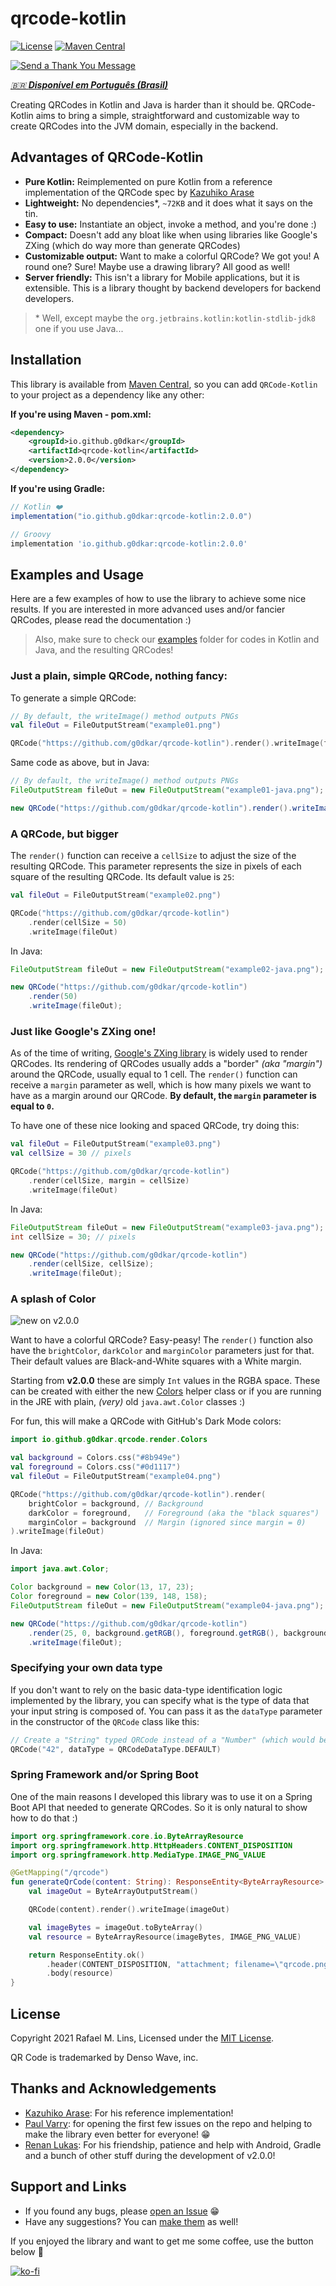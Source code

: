 # qrcode-kotlin

[![License](https://img.shields.io/github/license/g0dkar/qrcode-kotlin)](LICENSE)
[![Maven Central](https://img.shields.io/maven-central/v/io.github.g0dkar/qrcode-kotlin.svg?label=Maven%20Central)](https://search.maven.org/search?q=g:%22io.github.g0dkar%22%20AND%20a:%22qrcode-kotlin%22)

[![Send a Thank You Message](https://img.shields.io/badge/Send%20a-Thank%20You%20Message-green?style=for-the-badge)](https://saythanks.io/to/g0dkar)

[_:brazil: **Disponível em Português (Brasil)**_](README.pt_BR.md)

Creating QRCodes in Kotlin and Java is harder than it should be. QRCode-Kotlin aims to bring a simple, straightforward
and customizable way to create QRCodes into the JVM domain, especially in the backend.

## Advantages of QRCode-Kotlin

* **Pure Kotlin:** Reimplemented on pure Kotlin from a reference implementation of the QRCode spec
  by [Kazuhiko Arase](https://github.com/kazuhikoarase/qrcode-generator)
* **Lightweight:** No dependencies*, `~72KB` and it does what it says on the tin.
* **Easy to use:** Instantiate an object, invoke a method, and you're done :)
* **Compact:** Doesn't add any bloat like when using libraries like Google's ZXing (which do way more than generate
  QRCodes)
* **Customizable output:** Want to make a colorful QRCode? We got you! A round one? Sure! Maybe use a drawing library?
  All good as well!
* **Server friendly:** This isn't a library for Mobile applications, but it is extensible. This is a library thought by
  backend developers for backend developers.

>\* Well, except maybe the `org.jetbrains.kotlin:kotlin-stdlib-jdk8` one if you use Java...

## Installation

This library is available from [Maven Central](https://search.maven.org/artifact/io.github.g0dkar/qrcode-kotlin/2.0.0/qrcode-kotlin),
so you can add `QRCode-Kotlin` to your project as a dependency like any other:

**If you're using Maven - pom.xml:**

```xml
<dependency>
    <groupId>io.github.g0dkar</groupId>
    <artifactId>qrcode-kotlin</artifactId>
    <version>2.0.0</version>
</dependency>
```

**If you're using Gradle:**

```groovy
// Kotlin ❤️
implementation("io.github.g0dkar:qrcode-kotlin:2.0.0")

// Groovy
implementation 'io.github.g0dkar:qrcode-kotlin:2.0.0'
```

## Examples and Usage

Here are a few examples of how to use the library to achieve some nice results. If you are interested in more advanced
uses and/or fancier QRCodes, please read the documentation :)

>Also, make sure to check our [examples](examples) folder for codes in Kotlin and Java, and the resulting QRCodes!

### Just a plain, simple QRCode, nothing fancy:

To generate a simple QRCode:

```kotlin
// By default, the writeImage() method outputs PNGs
val fileOut = FileOutputStream("example01.png")

QRCode("https://github.com/g0dkar/qrcode-kotlin").render().writeImage(fileOut)
```

Same code as above, but in Java:

```java
// By default, the writeImage() method outputs PNGs
FileOutputStream fileOut = new FileOutputStream("example01-java.png");

new QRCode("https://github.com/g0dkar/qrcode-kotlin").render().writeImage(fileOut);
```

### A QRCode, but bigger

The `render()` function can receive a `cellSize` to adjust the size of the resulting QRCode. This parameter represents
the size in pixels of each square of the resulting QRCode. Its default value is `25`:

```kotlin
val fileOut = FileOutputStream("example02.png")

QRCode("https://github.com/g0dkar/qrcode-kotlin")
    .render(cellSize = 50)
    .writeImage(fileOut)
```

In Java:

```java
FileOutputStream fileOut = new FileOutputStream("example02-java.png");

new QRCode("https://github.com/g0dkar/qrcode-kotlin")
    .render(50)
    .writeImage(fileOut);
```

### Just like Google's ZXing one!

As of the time of writing, [Google's ZXing library](https://github.com/zxing/zxing) is widely used to render QRCodes.
Its rendering of QRCodes usually adds a "border" _(aka "margin")_ around the QRCode, usually equal to 1 cell. The
`render()` function can receive a `margin` parameter as well, which is how many pixels we want to have as a margin
around our QRCode. **By default, the `margin` parameter is equal to `0`.**

To have one of these nice looking and spaced QRCode, try doing this:

```kotlin
val fileOut = FileOutputStream("example03.png")
val cellSize = 30 // pixels

QRCode("https://github.com/g0dkar/qrcode-kotlin")
    .render(cellSize, margin = cellSize)
    .writeImage(fileOut)
```

In Java:

```java
FileOutputStream fileOut = new FileOutputStream("example03-java.png");
int cellSize = 30; // pixels

new QRCode("https://github.com/g0dkar/qrcode-kotlin")
    .render(cellSize, cellSize);
    .writeImage(fileOut);
```

### A splash of Color

![new on v2.0.0](https://img.shields.io/badge/new!-v2.0.0-critical)

Want to have a colorful QRCode? Easy-peasy! The `render()` function also have the `brightColor`, `darkColor` and
`marginColor` parameters just for that. Their default values are Black-and-White squares with a White margin.

Starting from **v2.0.0** these are simply `Int` values in the RGBA space. These can be created with either the new
[Colors](src/main/kotlin/io/github/g0dkar/qrcode/render/Colors.kt) helper class or if you are running in the JRE
with plain, _(very)_ old `java.awt.Color` classes :)

For fun, this will make a QRCode with GitHub's Dark Mode colors:

```kotlin
import io.github.g0dkar.qrcode.render.Colors

val background = Colors.css("#8b949e")
val foreground = Colors.css("#0d1117")
val fileOut = FileOutputStream("example04.png")

QRCode("https://github.com/g0dkar/qrcode-kotlin").render(
    brightColor = background, // Background
    darkColor = foreground,   // Foreground (aka the "black squares")
    marginColor = background  // Margin (ignored since margin = 0)
).writeImage(fileOut)
```

In Java:

```java
import java.awt.Color;

Color background = new Color(13, 17, 23);
Color foreground = new Color(139, 148, 158);
FileOutputStream fileOut = new FileOutputStream("example04-java.png");

new QRCode("https://github.com/g0dkar/qrcode-kotlin")
    .render(25, 0, background.getRGB(), foreground.getRGB(), background.getRGB())
    .writeImage(fileOut);
```

### Specifying your own data type

If you don't want to rely on the basic data-type identification logic implemented by the library, you can specify what
is the type of data that your input string is composed of. You can pass it as the `dataType` parameter in the
constructor of the `QRCode` class like this:

```kotlin
// Create a "String" typed QRCode instead of a "Number" (which would be automatically identified)
QRCode("42", dataType = QRCodeDataType.DEFAULT)
```

### Spring Framework and/or Spring Boot

One of the main reasons I developed this library was to use it on a Spring Boot API that needed to generate QRCodes. So
it is only natural to show how to do that :)

```kotlin
import org.springframework.core.io.ByteArrayResource
import org.springframework.http.HttpHeaders.CONTENT_DISPOSITION
import org.springframework.http.MediaType.IMAGE_PNG_VALUE

@GetMapping("/qrcode")
fun generateQrCode(content: String): ResponseEntity<ByteArrayResource> {
    val imageOut = ByteArrayOutputStream()

    QRCode(content).render().writeImage(imageOut)

    val imageBytes = imageOut.toByteArray()
    val resource = ByteArrayResource(imageBytes, IMAGE_PNG_VALUE)

    return ResponseEntity.ok()
        .header(CONTENT_DISPOSITION, "attachment; filename=\"qrcode.png\"")
        .body(resource)
}
```

## License

Copyright 2021 Rafael M. Lins, Licensed under the [MIT License](LICENSE).

QR Code is trademarked by Denso Wave, inc.

## Thanks and Acknowledgements

* [Kazuhiko Arase](https://github.com/kazuhikoarase): For his reference implementation!
* [Paul Varry](https://github.com/pvarry): for opening the first few issues on the repo and helping to make the library
  even better for everyone! :grin:
* [Renan Lukas](https://github.com/RenanLukas): For his friendship, patience and help with Android, Gradle and a bunch
  of other stuff during the development of v2.0.0!

## Support and Links

* If you found any bugs,
  please [open an Issue](https://github.com/g0dkar/qrcode-kotlin/issues/new?assignees=g0dkar&labels=bug&template=bug_report.md&title=)
  😁
* Have any suggestions? You
  can [make them](https://github.com/g0dkar/qrcode-kotlin/issues/new?assignees=&labels=&template=feature_request.md&title=)
  as well!

If you enjoyed the library and want to get me some coffee, use the button below :love_you_gesture:

[![ko-fi](https://ko-fi.com/img/githubbutton_sm.svg "Buy me a coffee over at Ko-fi!")](https://ko-fi.com/g0dkar)
